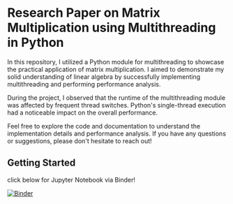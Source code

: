 # Research Paper on Matrix Multiplication using Multithreading in Python
In this repository, I utilized a Python module for multithreading to showcase the practical application of matrix multiplication. I aimed to demonstrate my solid understanding of linear algebra by successfully implementing multithreading and performing performance analysis.

During the project, I observed that the runtime of the multithreading module was affected by frequent thread switches. Python's single-thread execution had a noticeable impact on the overall performance. 

Feel free to explore the code and documentation to understand the implementation details and performance analysis. If you have any questions or suggestions, please don't hesitate to reach out!

## Getting Started

click below for Jupyter Notebook via Binder!

[![Binder](https://mybinder.org/badge_logo.svg)](https://mybinder.org/v2/gh/veasnab/tmath208/main)
